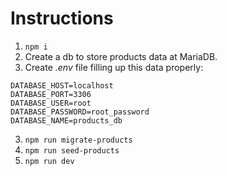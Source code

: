 # Instructions

1. `npm i`
2. Create a db to store products data at MariaDB.
3. Create *.env* file filling up this data properly:
```
DATABASE_HOST=localhost
DATABASE_PORT=3306
DATABASE_USER=root
DATABASE_PASSWORD=root_password
DATABASE_NAME=products_db
```
3. `npm run migrate-products`
4. `npm run seed-products`
5. `npm run dev`